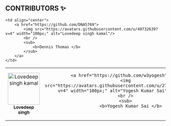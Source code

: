 ## CONTRIBUTORS ✨

<table>
  <!-- Use not more than 7 entries in a single Row -->
  <tr>
    <td align="center">
        <a href="https://github.com/dev-lovedeep">
            <img src="https://avatars.githubusercontent.com/u/34393512?v=4" width="100px;" alt="Lovedeep singh kamal"/>
            <br />
            <sub>
                <b>Lovedeep singh </b>
            </sub>
        </a>
        <br />
    </td>
    <td align="center">

        <a href="https://github.com/w3yogesh">
            <img src="https://avatars.githubusercontent.com/u/27480542?v=4" width="100px;" alt="Yogesh Kumar Sai"/>
            <br />
            <sub>
                <b>Yogesh Kumar Sai </b>
  </sub>
        </a>
        <br />
    </td>
     <td align="center">
        <a href="https://github.com/harshN-17">
            <img src="https://avatars.githubusercontent.com/u/96466588?v=4" width="100px;" alt="Harsh Narayan"/>
            <br />
            <sub>
                <b>Harsh Narayan</b>
            </sub>
        </a>
        <br />
    </td>

    <td align="center">
        <a href="https://github.com/DNA5769">
            <img src="https://avatars.githubusercontent.com/u/40732639?v=4" width="100px;" alt="Lovedeep singh kamal"/>
            <br />
            <sub>
                <b>Dennis Thomas </b>
            </sub>
        </a>
    </td>
  </tr>
  
</table>

